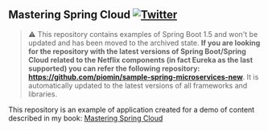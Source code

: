 ## Mastering Spring Cloud [![Twitter](https://img.shields.io/twitter/follow/piotr_minkowski.svg?style=social&logo=twitter&label=Follow%20Me)](https://twitter.com/piotr_minkowski)

> :warning: This repository contains examples of Spring Boot 1.5 and won't be updated and has been moved to the archived state. **If you are looking for the repository with the latest versions of Spring Boot/Spring Cloud related to the Netflix components (in fact Eureka as the last supported) you can refer the following repository: https://github.com/piomin/sample-spring-microservices-new**. It is automatically updated to the latest versions of all frameworks and libraries.

This repository is an example of application created for a demo of content described in my book: [Mastering Spring Cloud](https://www.packtpub.com/application-development/mastering-spring-cloud) 
